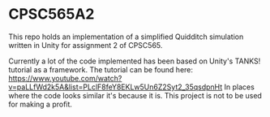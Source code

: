 # CPSC565A2
This repo holds an implementation of a simplified Quidditch simulation written in Unity for assignment 2 of CPSC565. 

Currently a lot of the code implemented has been based on Unity's TANKS! tutorial as a framework. The tutorial can be found here: https://www.youtube.com/watch?v=paLLfWd2k5A&list=PLclF8feY8EKLw5Un6Z2Syt2_35qsdpnHt In places where the code looks similar it's because it is. This project is not to be used for making a profit. 
